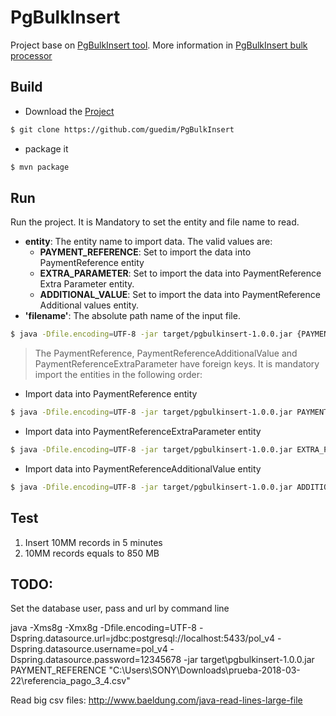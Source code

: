 # PgBulkInsert

Project base on [PgBulkInsert tool](https://github.com/bytefish/PgBulkInsert).
More information in [PgBulkInsert bulk processor](https://bytefish.de/blog/pgbulkinsert_bulkprocessor/)

## Build
- Download the [Project](https://github.com/guedim/PgBulkInsert) 
```sh
$ git clone https://github.com/guedim/PgBulkInsert
```
- package it
```sh
$ mvn package
```

## Run

Run the project. It is Mandatory to set the entity and file name to read.

- **entity**: The entity name to import data. The valid values are:
	- **PAYMENT_REFERENCE**: Set to import the data into PaymentReference entity
	- **EXTRA_PARAMETER**: Set to import the data into PaymentReference Extra Parameter entity.
	- **ADDITIONAL_VALUE**: Set to import the data into PaymentReference Additional values entity.
- **'filename'**: The absolute path name of the input file.

```sh
$ java -Dfile.encoding=UTF-8 -jar target/pgbulkinsert-1.0.0.jar {PAYMENT_REFERENCE | EXTRA_PARAMETER | ADDITIONAL_VALUE}  {'filename'}");
```

>
> The PaymentReference, PaymentReferenceAdditionalValue and PaymentReferenceExtraParameter have foreign keys.
> It is mandatory import the entities in the following order:
>
- Import data into PaymentReference entity
```sh
$ java -Dfile.encoding=UTF-8 -jar target/pgbulkinsert-1.0.0.jar PAYMENT_REFERENCE "/location/to/files/payment_reference.txt"
```
- Import data into PaymentReferenceExtraParameter entity
```sh
$ java -Dfile.encoding=UTF-8 -jar target/pgbulkinsert-1.0.0.jar EXTRA_PARAMETER "/location/to/files/payment_reference_extra_parameters.txt"
```

- Import data into PaymentReferenceAdditionalValue entity
```sh
$ java -Dfile.encoding=UTF-8 -jar target/pgbulkinsert-1.0.0.jar ADDITIONAL_VALUE "/location/to/files/payment_reference_additional_values.txt"
```

##  Test

1. Insert 10MM records in  5 minutes
2. 10MM records equals  to 850 MB


## TODO:

Set the database user, pass and url by command line

java -Xms8g -Xmx8g -Dfile.encoding=UTF-8 -Dspring.datasource.url=jdbc:postgresql://localhost:5433/pol_v4 -Dspring.datasource.username=pol_v4 -Dspring.datasource.password=12345678 -jar target\pgbulkinsert-1.0.0.jar PAYMENT_REFERENCE   "C:\Users\SONY\Downloads\prueba-2018-03-22\referencia_pago_3_4.csv"


Read big csv files:
http://www.baeldung.com/java-read-lines-large-file
